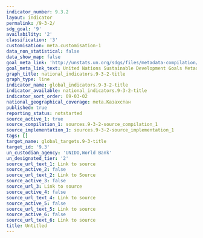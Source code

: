 ```yaml
---
indicator_number: 9.3.2
layout: indicator
permalink: /9-3-2/
sdg_goal: '9'
availability: '2'
classification: '3'
customisation: meta.customisation-1
data_non_statistical: false
data_show_map: false
goal_meta_link: 'http://unstats.un.org/sdgs/files/metadata-compilation/Metadata-Goal-9.pdf'
goal_meta_link_text: United Nations Sustainable Development Goals Metadata (pdf 663kB)
graph_title: national_indicators.9-3-2-title
graph_type: line
indicator_name: global_indicators.9-3-2-title
indicator_available: national_indicators.9-3-2-title
indicator_sort_order: 09-03-02
national_geographical_coverage: meta.Казахстан
published: true
reporting_status: notstarted
source_active_1: true
source_compilation_1: sources.9-3-2-source_compilation_1
source_implementation_1: sources.9-3-2-source_implementation_1
tags: []
target_name: global_targets.9-3-title
target_id: '9.3'
un_custodian_agency: 'UNIDO,World Bank'
un_designated_tier: '2'
source_url_text_1: Link to source
source_active_2: false
source_url_text_2: Link to Source
source_active_3: false
source_url_3: Link to source
source_active_4: false
source_url_text_4: Link to source
source_active_5: false
source_url_text_5: Link to source
source_active_6: false
source_url_text_6: Link to source
title: Untitled
---
```


